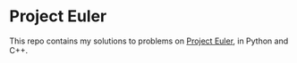 # Project Euler
This repo contains my solutions to problems on [Project Euler](http://www.projecteuler.net/), in Python and C++.
